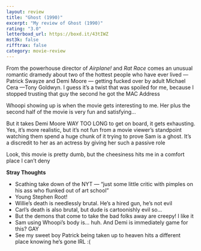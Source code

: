 ```yaml
---
layout: review
title: "Ghost (1990)"
excerpt: "My review of Ghost (1990)"
rating: "3.0"
letterboxd_url: https://boxd.it/43tIWZ
mst3k: false
rifftrax: false
category: movie-review
---
```


From the powerhouse director of <i>Airplane!</i> and <i>Rat Race</i> comes an unusual romantic dramedy about two of the hottest people who have ever lived — Patrick Swayze and Demi Moore — getting fucked over by adult Michael Cera —Tony Goldwyn. I guess it’s a twist that was spoiled for me, because I stopped trusting that guy the second he got the MAC Address

Whoopi showing up is when the movie gets interesting to me. Her plus the second half of the movie is very fun and satisfying…

But it takes Demi Moore WAY TOO LONG to get on board, it gets exhausting. Yes, it’s more realistic, but it’s not fun from a movie viewer’s standpoint watching them spend a huge chunk of it trying to prove Sam is a ghost. It’s a discredit to her as an actress by giving her such a passive role

Look, this movie is pretty dumb, but the cheesiness hits me in a comfort place I can’t deny

<b>Stray Thoughts</b>

- Scathing take down of the NYT — “just some little critic with pimples on his ass who flunked out of art school”
- Young Stephen Root!
- Willie’s death is needlessly brutal. He’s a hired gun, he’s not evil
- Carl’s death is also brutal, but dude is cartoonishly evil so…
- But the demons that come to take the bad folks away are creepy! I like it
- Sam using Whoopi’s body is… huh. And Demi is immediately game for this? GAY
- See my sweet boy Patrick being taken up to heaven hits a different place knowing he’s gone IRL :(
